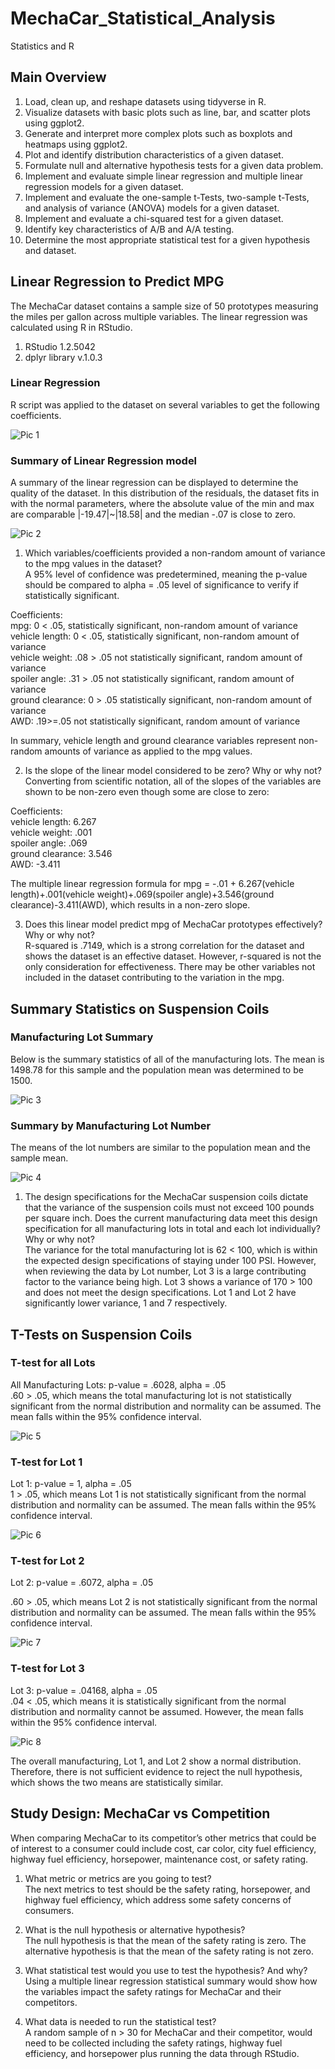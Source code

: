 # MechaCar_Statistical_Analysis
Statistics and R

## Main Overview 
1. Load, clean up, and reshape datasets using tidyverse in R.
2. Visualize datasets with basic plots such as line, bar, and scatter plots using ggplot2.
3. Generate and interpret more complex plots such as boxplots and heatmaps using ggplot2.
4. Plot and identify distribution characteristics of a given dataset.
5. Formulate null and alternative hypothesis tests for a given data problem.
6. Implement and evaluate simple linear regression and multiple linear regression models for a given dataset.
7. Implement and evaluate the one-sample t-Tests, two-sample t-Tests, and analysis of variance (ANOVA) models for a given dataset.
8. Implement and evaluate a chi-squared test for a given dataset.
9. Identify key characteristics of A/B and A/A testing.
10. Determine the most appropriate statistical test for a given hypothesis and dataset.

## Linear Regression to Predict MPG
The MechaCar dataset contains a sample size of 50 prototypes measuring the miles per gallon across multiple variables.  The linear regression was calculated using R in RStudio. 
1. RStudio 1.2.5042 
2. dplyr library v.1.0.3

### Linear Regression
R script was applied to the dataset on several variables to get the following coefficients.  

![Pic 1](https://github.com/krmcclelland/MechaCar_Statistical_Analysis/blob/main/Images/1_lin_rreg.png)

### Summary of Linear Regression model
A summary of the linear regression can be displayed to determine the quality of the dataset.  In this distribution of the residuals, the dataset fits in with the normal parameters, where the absolute value of the min and max are comparable |-19.47|~|18.58| and the median -.07 is close to zero.

![Pic 2](https://github.com/krmcclelland/MechaCar_Statistical_Analysis/blob/main/Images/2_sum_stat.png)

1. Which variables/coefficients provided a non-random amount of variance to the mpg values in the dataset?       
A 95% level of confidence was predetermined, meaning the p-value should be compared to alpha = .05 level of significance to verify if statistically significant.     

Coefficients:      
mpg: 0 < .05, statistically significant, non-random amount of variance     
vehicle length: 0 < .05, statistically significant, non-random amount of variance     
vehicle weight: .08 > .05 not statistically significant, random amount of variance     
spoiler angle: .31 > .05 not statistically significant, random amount of variance    
ground clearance: 0 > .05 statistically significant, non-random amount of variance    
AWD: .19>=.05 not statistically significant, random amount of variance     

In summary, vehicle length and ground clearance variables represent non-random amounts of variance as applied to the mpg values.    

2. Is the slope of the linear model considered to be zero? Why or why not?    
Converting from scientific notation, all of the slopes of the variables are shown to be non-zero even though some are close to zero:    

Coefficients:    
vehicle length: 6.267    
vehicle weight: .001   
spoiler angle: .069   
ground clearance: 3.546   
AWD: -3.411    

The multiple linear regression formula for mpg = -.01 + 6.267(vehicle length)+.001(vehicle weight)+.069(spoiler angle)+3.546(ground clearance)-3.411(AWD), which results in a non-zero slope.

3. Does this linear model predict mpg of MechaCar prototypes effectively? Why or why not?    
R-squared is .7149, which is a strong correlation for the dataset and shows the dataset is an effective dataset.  However, r-squared is not the only consideration for effectiveness.  There may be other variables not included in the dataset contributing to the variation in the mpg. 

## Summary Statistics on Suspension Coils
### Manufacturing Lot Summary
Below is the summary statistics of all of the manufacturing lots.  The mean is 1498.78 for this sample and the population mean was determined to be 1500.   

![Pic 3](https://github.com/krmcclelland/MechaCar_Statistical_Analysis/blob/main/Images/3_tot_sum.png)

### Summary by Manufacturing Lot Number
The means of the lot numbers are similar to the population mean and the sample mean.  

![Pic 4](https://github.com/krmcclelland/MechaCar_Statistical_Analysis/blob/main/Images/4_lot_sum.png)

1. The design specifications for the MechaCar suspension coils dictate that the variance of the suspension coils must not exceed 100 pounds per square inch. Does the current manufacturing data meet this design specification for all manufacturing lots in total and each lot individually? Why or why not?      
The variance for the total manufacturing lot is 62 < 100, which is within the expected design specifications of staying under 100 PSI.  However, when reviewing the data by Lot number, Lot 3 is a large contributing factor to the variance being high.  Lot 3 shows a variance of 170 > 100 and does not meet the design specifications.  Lot 1 and Lot 2 have significantly lower variance, 1 and 7 respectively.  

## T-Tests on Suspension Coils
### T-test for all Lots
All Manufacturing Lots: p-value = .6028, alpha = .05   
.60 > .05, which means the total manufacturing lot is not statistically significant from the normal distribution and normality can be assumed.  The mean falls within the 95% confidence interval.

![Pic 5](https://github.com/krmcclelland/MechaCar_Statistical_Analysis/blob/main/Images/5_lot_all.png)

### T-test for Lot 1
Lot 1: p-value = 1, alpha = .05    
1 > .05, which means Lot 1 is not statistically significant from the normal distribution and normality can be assumed.  The mean falls within the 95% confidence interval.

![Pic 6](https://github.com/krmcclelland/MechaCar_Statistical_Analysis/blob/main/Images/6_lot_1.png)

### T-test for Lot 2
Lot 2: p-value = .6072, alpha = .05 

.60 > .05, which means Lot 2 is not statistically significant from the normal distribution and normality can be assumed.  The mean falls within the 95% confidence interval.

![Pic 7](https://github.com/krmcclelland/MechaCar_Statistical_Analysis/blob/main/Images/7_lot_2.png)

### T-test for Lot 3
Lot 3: p-value = .04168, alpha = .05   
.04 < .05, which means it is statistically significant from the normal distribution and normality cannot be assumed.  However, the mean falls within the 95% confidence interval.

![Pic 8](https://github.com/krmcclelland/MechaCar_Statistical_Analysis/blob/main/Images/8_lot_3.png)

The overall manufacturing, Lot 1, and Lot 2 show a normal distribution.  Therefore, there is not sufficient evidence to reject the null hypothesis, which shows the two means are statistically similar. 

## Study Design: MechaCar vs Competition
When comparing MechaCar to its competitor’s other metrics that could be of interest to a consumer could include cost, car color, city fuel efficiency, highway fuel efficiency, horsepower, maintenance cost, or safety rating.

1. What metric or metrics are you going to test?   
The next metrics to test should be the safety rating, horsepower, and highway fuel efficiency, which address some safety concerns of consumers. 

2. What is the null hypothesis or alternative hypothesis?    
The null hypothesis is that the mean of the safety rating is zero. The alternative hypothesis is that the mean of the safety rating is not zero.

3. What statistical test would you use to test the hypothesis? And why?     
Using a multiple linear regression statistical summary would show how the variables impact the safety ratings for MechaCar and their competitors.

4. What data is needed to run the statistical test?     
A random sample of n > 30 for MechaCar and their competitor, would need to be collected including the safety ratings, highway fuel efficiency, and horsepower plus running the data through RStudio.
